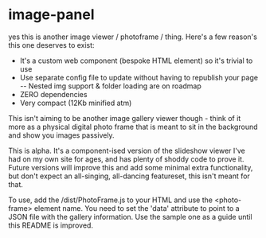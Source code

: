 # image-panel
yes this is another image viewer / photoframe / thing. Here's a few reason's this one deserves to exist:

- It's a custom web component (bespoke HTML element) so it's trivial to use
- Use separate config file to update without having to republish your page
-- Nested img support & folder loading are on roadmap
- ZERO dependencies
- Very compact (12Kb minified atm)

This isn't aiming to be another image gallery viewer though - think of it more as a physical digital photo frame that is meant to sit in the background and show you images passively.

This is alpha. It's a component-ised version of the slideshow viewer I've had on my own site for ages, and has plenty of shoddy code to prove it. Future versions will improve this and add some minimal extra functionality, but don't expect an all-singing, all-dancing featureset, this isn't meant for that.

To use, add the /dist/PhotoFrame.js to your HTML and use the \<photo-frame\> element name. You need to set the 'data' attribute to point to a JSON file with the gallery information. Use the sample one as a guide until this README is improved.
